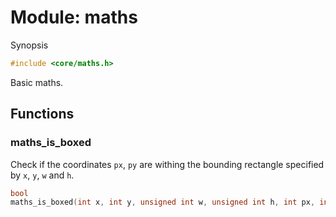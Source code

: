 # Module: maths

Synopsis

```c
#include <core/maths.h>
```

Basic maths.

## Functions

### maths\_is\_boxed

Check if the coordinates `px`, `py` are withing the bounding rectangle specified
by `x`, `y`, `w` and `h`.

```c
bool
maths_is_boxed(int x, int y, unsigned int w, unsigned int h, int px, int py)
```
